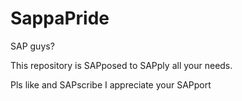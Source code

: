 # SappaPride

SAP guys?

This repository is SAPposed to SAPply all your needs.

Pls like and SAPscribe
I appreciate your SAPport
